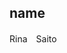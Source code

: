 ## name

Rina　Saito


<!---
sai123sr/sai123sr is a ✨ special ✨ repository because its `README.md` (this file) appears on your GitHub profile.
You can click the Preview link to take a look at your changes.
--->
